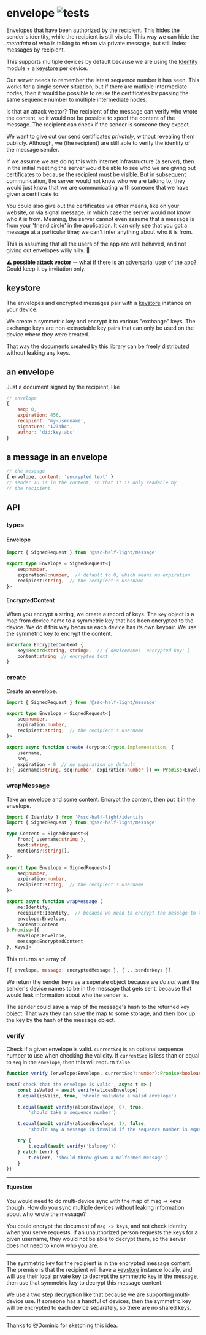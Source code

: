 # envelope ![tests](https://github.com/ssc-half-light/envelope/actions/workflows/nodejs.yml/badge.svg)

Envelopes that have been authorized by the recipient. This hides the sender's identity, while the recipient is still visible. This way we can hide the *metadata* of who is talking to whom via private message, but still index messages by recipient.

This supports multiple devices by default because we are using the [Identity](https://github.com/ssc-half-light/identity) module + a [keystore](https://github.com/fission-codes/keystore-idb) per device.

Our server needs to remember the latest sequence number it has seen. This works for a single server situation, but if there are mutliple intermediate nodes, then it would be possible to reuse the certificates by passing the same sequence number to multiple intermediate nodes.

Is that an attack vector? The recipient of the message can verify who wrote the content, so it would not be possible to spoof the content of the message. The recipient can check if the sender is someone they expect.

We want to give out our send certificates *privately*, without revealing them publicly. Although, we (the recipient) are still able to verify the identity of the message sender.

If we assume we are doing this with internet infrastructure (a server), then in the initial meeting the server would be able to see who we are giving out certificates to because the recipient must be visible. But in subsequent communication, the server would not know who we are talking to, they would just know that we are communicating with someone that we have given a certificate to.

You could also give out the certificates via other means, like on your website, or via signal message, in which case the server would not know who it is from. Meaning, the server cannot even assume that a message is from your 'friend circle' in the application. It can only see that you got a message at a particular time; we can't infer anything about who it is from.

This is assuming that all the users of the app are well behaved, and not giving out envelopes willy nilly. :thinking:

**⚠️ possible attack vector** -- what if there is an adversarial user of the app? Could keep it by invitation only.

## keystore
The envelopes and encrypted messages pair with a [keystore](https://github.com/fission-codes/keystore-idb) instance on your device.

We create a symmetric key and encrypt it to various "exchange" keys. The exchange keys are non-extractable key pairs that can only be used on the device where they were created.

That way the documents created by this library can be freely distributed without leaking any keys.

## an envelope

Just a document signed by the recipient, like
```js
// envelope
{
    seq: 0,
    expiration: 456,
    recipient: 'my-username',
    signature: '123abc',
    author: 'did:key:abc'
}
```

## a message in an envelope

```js
// the message
{ envelope, content: 'encrypted text' }
// sender ID is in the content, so that it is only readable by
// the recipient
```

## API

### types

#### Envelope
```ts
import { SignedRequest } from '@ssc-half-light/message'

export type Envelope = SignedRequest<{
    seq:number,
    expiration?:number,  // default to 0, which means no expiration
    recipient:string,  // the recipient's username
}>
```

#### EncryptedContent
When you encrypt a string, we create a record of keys. The `key` object is a map from device name to a symmetric key that has been encrypted to the device. We do it this way because each device has its own keypair. We use the symmetric key to encrypt the content.

```ts
interface EncryptedContent {
    key:Record<string, string>,  // { deviceName: 'encrypted-key' }
    content:string  // encrypted text
}
```

### create
Create an envelope.

```ts
import { SignedRequest } from '@ssc-half-light/message'

export type Envelope = SignedRequest<{
    seq:number,
    expiration:number,
    recipient:string,  // the recipient's username
}>

export async function create (crypto:Crypto.Implementation, {
    username,
    seq,
    expiration = 0  // no expiration by default
}:{ username:string, seq:number, expiration:number }) => Promise<Envelope>
```

### wrapMessage
Take an envelope and some content. Encrypt the content, then put it in the envelope.

```ts
import { Identity } from '@ssc-half-light/identity'
import { SignedRequest } from '@ssc-half-light/message'

type Content = SignedRequest<{
    from:{ username:string },
    text:string,
    mentions?:string[],
}>

export type Envelope = SignedRequest<{
    seq:number,
    expiration:number,
    recipient:string,  // the recipient's username
}>

export async function wrapMessage (
    me:Identity,
    recipient:Identity,  // because we need to encrypt the message to the recipient
    envelope:Envelope,
    content:Content
):Promise<[{
    envelope:Envelope,
    message:EncryptedContent
}, Keys]>
```

This returns an array of
```js
[{ envelope, message: encryptedMessage }, { ...senderKeys }]
```

We return the sender keys as a seperate object because we *do not* want the sender's device names to be in the message that gets sent, because that would leak information about who the sender is.

The sender could save a map of the message's hash to the returned key object. That way they can save the map to some storage, and then look up the key by the hash of the message object.

### verify
Check if a given envelope is valid. `currentSeq` is an optional sequence number to use when checking the validity. If `currentSeq` is less than or equal to `seq` in the `envelope`, then this will reqturn `false`.

```ts
function verify (envelope:Envelope, currentSeq?:number):Promise<boolean>
```

```ts
test('check that the envelope is valid', async t => {
    const isValid = await verify(alicesEnvelope)
    t.equal(isValid, true, 'should validate a valid envelope')

    t.equal(await verify(alicesEnvelope, 0), true,
        'should take a sequence number')

    t.equal(await verify(alicesEnvelope, 1), false,
        'should say a message is invalid if the sequence number is equal')

    try {
        t.equal(await verify('baloney'))
    } catch (err) {
        t.ok(err, 'should throw given a malformed message')
    }
})
```

----------------------------------

**:question:question**

You would need to do multi-device sync with the map of msg -> keys though. How do you sync multiple devices without leaking information about who wrote the message?

You could encrypt the document of `msg -> keys`, and not check identity when you serve requests. If an unauthorized person requests the keys for a given username, they would not be able to decrypt them, so the server does not need to know who you are.

----------------------------------

The symmetric key for the recipient is in the encrypted message content. The premise is that the recipient will have a [keystore](https://github.com/fission-codes/keystore-idb) instance locally, and will use their local private key to decrypt the symmetric key in the message, then use that symmetric key to decrypt this message content.

We use a two step decryption like that because we are supporting multi-device use. If someone has a handful of devices, then the symmetric key will be encrypted to each device separately, so there are no shared keys.

----------------------

Thanks to @Dominic for sketching this idea.
